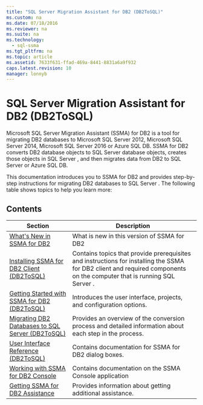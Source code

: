 ```yaml
---
title: "SQL Server Migration Assistant for DB2 (DB2ToSQL)"
ms.custom: na
ms.date: 07/18/2016
ms.reviewer: na
ms.suite: na
ms.technology: 
  - sql-ssma
ms.tgt_pltfrm: na
ms.topic: article
ms.assetid: 7633f631-ffad-469a-8441-8831a6a9f932
caps.latest.revision: 10
manager: lonnyb
---
```

# SQL Server Migration Assistant for DB2 (DB2ToSQL)
 Microsoft   SQL Server  Migration Assistant (SSMA) for DB2 is a tool for migrating DB2 databases to  Microsoft  SQL Server  2012,  Microsoft  SQL Server  2014,  Microsoft  SQL Server  2016 or Azure SQL DB. SSMA for DB2 converts DB2 database objects to  SQL Server  database objects, creates those objects in  SQL Server , and then migrates data from DB2 to  SQL Server  or Azure SQL DB.  
  
This documentation introduces you to SSMA for DB2 and provides step-by-step instructions for migrating DB2 databases to  SQL Server . The following table shows topics to help you learn more:  
  
## Contents  
  
|Section|Description|  
|-----------|---------------|  
|[What's New in SSMA  for DB2](assetId:///1cc38f85-3caa-42d0-8c76-a380c1d15c67)|What is new in this version of SSMA for DB2|  
|[Installing SSMA for DB2 Client &#40;DB2ToSQL&#41;](../content/Installing-SSMA-for-DB2-Client--DB2ToSQL-.md)|Contains topics that provide prerequisites and instructions for installing the SSMA for DB2 client and required components on the computer that is running  SQL Server .|  
|[Getting Started with SSMA for DB2 &#40;DB2ToSQL&#41;](../content/Getting-Started-with-SSMA-for-DB2--DB2ToSQL-.md)|Introduces the user interface, projects, and configuration options.|  
|[Migrating DB2 Databases to SQL Server &#40;DB2ToSQL&#41;](../content/Migrating-DB2-Databases-to-SQL-Server--DB2ToSQL-.md)|Provides an overview of the conversion process and detailed information about each step in the process.|  
|[User Interface Reference &#40;DB2ToSQL&#41;](../content/User-Interface-Reference--DB2ToSQL-.md)|Contains documentation for SSMA for DB2 dialog boxes.|  
|[Working with SSMA for DB2 Console](assetId:///29d8787c-632e-4ff7-9ccc-3f7ad40480ec)|Contains documentation on the SSMA Console application|  
|[Getting SSMA for DB2 Assistance](http://go.microsoft.com/fwlink/?LinkID=708538&clcid=0x409)|Provides information about getting additional assistance.|  
  
